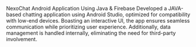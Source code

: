 NexoChat Android Application Using Java & Firebase
Developed a JAVA-based chatting application using Android Studio, optimized for compatibility with 
low-end devices. Boasting an interactive UI, the app ensures seamless communication while 
prioritizing user experience. Additionally, data management is handled internally, eliminating the 
need for third-party involvement.
